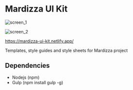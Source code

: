 Mardizza UI Kit
===============

![screen_1](https://user-images.githubusercontent.com/7364168/109394755-e30f1000-7928-11eb-8dd4-7e27acd24a9d.jpg)

![screen_2](https://user-images.githubusercontent.com/7364168/109394759-e73b2d80-7928-11eb-8762-f68921c1148e.jpg)

https://mardizza-ui-kit.netlify.app/

Templates, style guides and style sheets for Mardizza project

## Dependencies

* Nodejs (npm)
* Gulp (npm install gulp -g)
